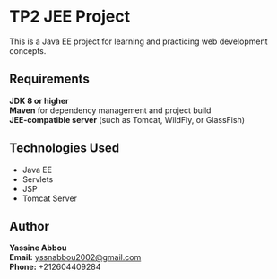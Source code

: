 # TP2 JEE Project

This is a Java EE project for learning and practicing web development concepts.

## Requirements
**JDK 8 or higher** <br>
**Maven** for dependency management and project build<br>
**JEE-compatible server** (such as Tomcat, WildFly, or GlassFish) <br>

## Technologies Used
- Java EE
- Servlets
- JSP
- Tomcat Server

## Author
**Yassine Abbou** <br>
**Email:** yssnabbou2002@gmail.com <br>
**Phone:** +212604409284
